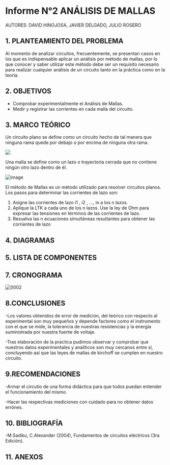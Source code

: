 # Informe N°2 ANÁLISIS DE MALLAS

AUTORES: DAVID HINOJOSA,
         JAVIER DELGADO,
         JULIO ROSERO

## 1. PLANTEAMIENTO DEL PROBLEMA
Al momento de analizar circuitos, frecuentemente, se presentan casos en los que es indispensable aplicar un análisis por método de mallas, por lo que conocer y saber utilizar este método debe ser un requisito necesario para realizar cualquier análisis de un circuito tanto en la práctica como en la teoría.

## 2. OBJETIVOS
- Comprobar experimentalmente el Análisis de Mallas.
- Medir y registrar las corrientes en cada malla del circuito.

## 3. MARCO TEÓRICO 
Un circuito plano se define como un circuito hecho de tal manera que ninguna rama quede por debajo o por encima de ninguna otra rama.

![](https://analisisdecircuitos1.files.wordpress.com/2014/08/screenshot2971.jpg)

Una malla se define como un lazo o trayectoria cerrada que no contiene ningún otro lazo dentro de él.

![image](https://user-images.githubusercontent.com/64505672/84106123-ebf93380-a9df-11ea-8d54-332421d6126a.png)

El método de Mallas es un método utilizado para resolver circuitos planos.
Los pasos para determinar las corrientes de lazo son:
1. Asigne las corrientes de lazo i1
, i2
, …, in a los n lazos.
2. Aplique la LTK a cada uno de los n lazos. Use la ley de Ohm para expresar las tensiones en términos de las corrientes de lazo.
3. Resuelva las n ecuaciones simultáneas resultantes para obtener las
corrientes de lazo

## 4. DIAGRAMAS


## 5. LISTA DE COMPONENTES
## 7. CRONOGRAMA
![0002](https://user-images.githubusercontent.com/66037557/84161169-98fd9b80-aa34-11ea-8945-b2883860b645.jpg)


## 8.CONCLUSIONES
-Los valores obtenidos de error de medición, del teórico con respecto al experimental son muy pequeños y depende factores como el instrumento con el que se mide, la tolerancia de nuestras resistencias y la energía suministrada por nuestra fuente de voltaje.

-Tras elaboración de la practica pudimos observar y comprobar que nuestros datos  experimentales y analíticos son muy cercanos entre sí, concluyendo así que las leyes de mallas de kirchoff se cumplen en nuestro circuito.

## 9.RECOMENDACIONES

-Armar el circutio de una forma didáctica para que todos puedan entender el funcionamiento del mismo.

-Hacer las respectivas mediciones con cuidado para no obtener datos errónes.

## 10. BIBLIOGRAFÍA
-M.Sadiku, C.Alexander (2004), Fundamentos de circuitos eléctricos (3ra Edición).

## 11. ANEXOS

 
